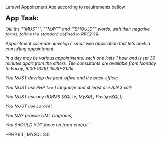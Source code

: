 Laravel Appointment App according to requirements bellow

<p><strong style='font-size:1.6em'>App Task:</strong></p>
<p></p>
<p><em>"All the ""MUST"", ""MAY"" and ""SHOULD"" words, with their negative forms, follow the standard defined in RFC2119.</em></p>
<p><em>Appointment calendar: develop a small web application that lets book a consulting appointment.</em></p>
<p><em>In a day may be various appointments, each one lasts 1 hour and is set 30 minutes apart from the others. The consultants are available from Monday to Friday, 9:00-13:00, 15:30-21:00.</em></p>
<p><em>You MUST develop the front-office and the back-office;</em></p>
<p><em>You MUST use PHP (>= ) language and at least one AJAX call;</em></p>
<p><em>You MUST use any RDBMS (SQLite, MySQL, PostgreSQL);</em></p>
<p><em>You MUST use Laravel;</em></p>
<p><em>You MAY provide UML diagrams;</em></p>
<p><em>You SHOULD NOT focus on front-end/UI."</em></p>

*PHP 8.1 , MYSQL 8.0